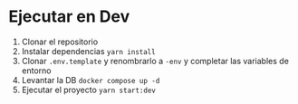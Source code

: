# Ejecutar en Dev

1. Clonar el repositorio
2. Instalar dependencias `yarn install`
3. Clonar `.env.template` y renombrarlo a `-env` y completar las variables de entorno
4. Levantar la DB `docker compose up -d`
5. Ejecutar el proyecto `yarn start:dev`
